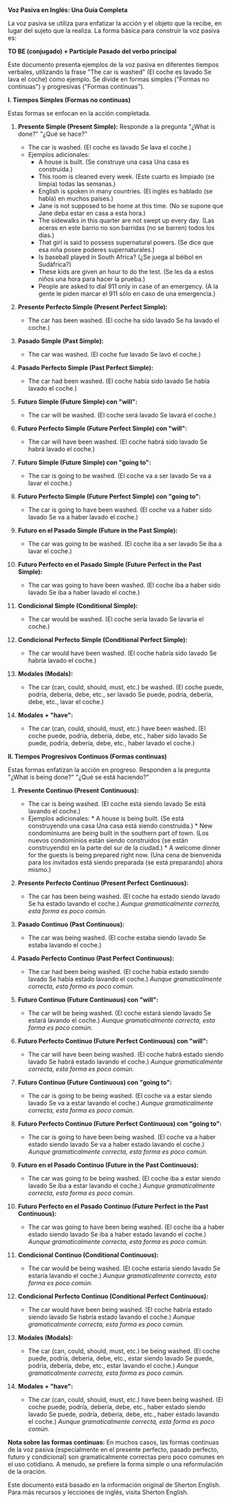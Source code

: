 

**Voz Pasiva en Inglés: Una Guía Completa**

La voz pasiva se utiliza para enfatizar la acción y el objeto que la recibe, en lugar del sujeto que la realiza. La forma básica para construir la voz pasiva es:

**TO BE (conjugado) + Participle Pasado del verbo principal**

Este documento presenta ejemplos de la voz pasiva en diferentes tiempos verbales, utilizando la frase "The car is washed" (El coche es lavado Se lava el coche) como ejemplo. Se divide en formas simples ("Formas no continuas") y progresivas ("Formas continuas").

**I. Tiempos Simples (Formas no continuas)**

Estas formas se enfocan en la acción completada.

1.  **Presente Simple (Present Simple):** Responde a la pregunta "¿What is done?"   "¿Qué se hace?"

    *   The car is washed. (El coche es lavado   Se lava el coche.)
    *   Ejemplos adicionales:
        *   A house is built. (Se construye una casa   Una casa es construida.)
        *   This room is cleaned every week. (Este cuarto es limpiado (se limpia) todas las semanas.)
        *   English is spoken in many countries. (El inglés es hablado (se habla) en muchos países.)
        *   Jane is not supposed to be home at this time. (No se supone que Jane deba estar en casa a esta hora.)
        *   The sidewalks in this quarter are not swept up every day. (Las aceras en este barrio no son barridas (no se barren) todos los días.)
        *   That girl is said to possess supernatural powers. (Se dice que esa niña posee poderes supernaturales.)
        *   Is baseball played in South Africa? (¿Se juega al béibol en Sudáfrica?)
        *   These kids are given an hour to do the test. (Se les da a estos niños una hora para hacer la prueba.)
        *   People are asked to dial 911 only in case of an emergency. (A la gente le piden marcar el 911 sólo en caso de una emergencia.)

2.  **Presente Perfecto Simple (Present Perfect Simple):**

    *   The car has been washed. (El coche ha sido lavado   Se ha lavado el coche.)

3.  **Pasado Simple (Past Simple):**

    *   The car was washed. (El coche fue lavado   Se lavó el coche.)

4.  **Pasado Perfecto Simple (Past Perfect Simple):**

    *   The car had been washed. (El coche había sido lavado   Se había lavado el coche.)

5.  **Futuro Simple (Future Simple) con "will":**

    *   The car will be washed. (El coche será lavado   Se lavará el coche.)

6.  **Futuro Perfecto Simple (Future Perfect Simple) con "will":**

    *   The car will have been washed. (El coche habrá sido lavado   Se habrá lavado el coche.)

7.  **Futuro Simple (Future Simple) con "going to":**

    *   The car is going to be washed. (El coche va a ser lavado   Se va a lavar el coche.)

8.  **Futuro Perfecto Simple (Future Perfect Simple) con "going to":**

    *   The car is going to have been washed. (El coche va a haber sido lavado   Se va a haber lavado el coche.)

9.  **Futuro en el Pasado Simple (Future in the Past Simple):**

    *   The car was going to be washed. (El coche iba a ser lavado   Se iba a lavar el coche.)

10. **Futuro Perfecto en el Pasado Simple (Future Perfect in the Past Simple):**

    *   The car was going to have been washed. (El coche iba a haber sido lavado   Se iba a haber lavado el coche.)

11. **Condicional Simple (Conditional Simple):**

    *   The car would be washed. (El coche sería lavado   Se lavaría el coche.)

12. **Condicional Perfecto Simple (Conditional Perfect Simple):**

    *   The car would have been washed. (El coche habría sido lavado   Se habría lavado el coche.)

13. **Modales (Modals):**

    *   The car (can, could, should, must, etc.) be washed. (El coche puede, podría, debería, debe, etc., ser lavado   Se puede, podría, debería, debe, etc., lavar el coche.)

14. **Modales + "have":**

    *   The car (can, could, should, must, etc.) have been washed. (El coche puede, podría, debería, debe, etc., haber sido lavado   Se puede, podría, debería, debe, etc., haber lavado el coche.)

**II. Tiempos Progresivos Continuos (Formas continuas)**

Estas formas enfatizan la acción en progreso. Responden a la pregunta "¿What is being done?"   "¿Qué se está haciendo?"

1.  **Presente Continuo (Present Continuous):**

    *   The car is being washed. (El coche está siendo lavado   Se está lavando el coche.)
     *   Ejemplos adicionales:
        *   A house is being built. (Se está construyendo una casa   Una casa está siendo construida.)
        *   New condominiums are being built in the southern part of town. (Los nuevos condominios están siendo construidos (se están construyendo) en la parte del sur de la ciudad.)
        *   A welcome dinner for the guests is being prepared right now. (Una cena de bienvenida para los invitados está siendo preparada (se está preparando) ahora mismo.)

2.  **Presente Perfecto Continuo (Present Perfect Continuous):**

    *   The car has been being washed. (El coche ha estado siendo lavado   Se ha estado lavando el coche.) *Aunque gramaticalmente correcta, esta forma es poco común.*

3.  **Pasado Continuo (Past Continuous):**

    *   The car was being washed. (El coche estaba siendo lavado   Se estaba lavando el coche.)

4.  **Pasado Perfecto Continuo (Past Perfect Continuous):**

    *   The car had been being washed. (El coche había estado siendo lavado   Se había estado lavando el coche.) *Aunque gramaticalmente correcta, esta forma es poco común.*

5.  **Futuro Continuo (Future Continuous) con "will":**

    *   The car will be being washed. (El coche estará siendo lavado   Se estará lavando el coche.) *Aunque gramaticalmente correcta, esta forma es poco común.*

6.  **Futuro Perfecto Continuo (Future Perfect Continuous) con "will":**

    *   The car will have been being washed. (El coche habrá estado siendo lavado   Se habrá estado lavando el coche.) *Aunque gramaticalmente correcta, esta forma es poco común.*

7.  **Futuro Continuo (Future Continuous) con "going to":**

    *   The car is going to be being washed. (El coche va a estar siendo lavado   Se va a estar lavando el coche.) *Aunque gramaticalmente correcta, esta forma es poco común.*

8.  **Futuro Perfecto Continuo (Future Perfect Continuous) con "going to":**

    *   The car is going to have been being washed. (El coche va a haber estado siendo lavado   Se va a haber estado lavando el coche.) *Aunque gramaticalmente correcta, esta forma es poco común.*

9.  **Futuro en el Pasado Continuo (Future in the Past Continuous):**

    *   The car was going to be being washed. (El coche iba a estar siendo lavado   Se iba a estar lavando el coche.) *Aunque gramaticalmente correcta, esta forma es poco común.*

10. **Futuro Perfecto en el Pasado Continuo (Future Perfect in the Past Continuous):**

    *   The car was going to have been being washed. (El coche iba a haber estado siendo lavado   Se iba a haber estado lavando el coche.) *Aunque gramaticalmente correcta, esta forma es poco común.*

11. **Condicional Continuo (Conditional Continuous):**

    *   The car would be being washed. (El coche estaría siendo lavado   Se estaría lavando el coche.) *Aunque gramaticalmente correcta, esta forma es poco común.*

12. **Condicional Perfecto Continuo (Conditional Perfect Continuous):**

    *   The car would have been being washed. (El coche habría estado siendo lavado   Se habría estado lavando el coche.) *Aunque gramaticalmente correcta, esta forma es poco común.*

13. **Modales (Modals):**

    *   The car (can, could, should, must, etc.) be being washed. (El coche puede, podría, debería, debe, etc., estar siendo lavado   Se puede, podría, debería, debe, etc., estar lavando el coche.) *Aunque gramaticalmente correcta, esta forma es poco común.*

14. **Modales + "have":**

    *   The car (can, could, should, must, etc.) have been being washed. (El coche puede, podría, debería, debe, etc., haber estado siendo lavado   Se puede, podría, debería, debe, etc., haber estado lavando el coche.) *Aunque gramaticalmente correcta, esta forma es poco común.*

**Nota sobre las formas continuas:**  En muchos casos, las formas continuas de la voz pasiva (especialmente en el presente perfecto, pasado perfecto, futuro y condicional) son gramaticalmente correctas pero poco comunes en el uso cotidiano. A menudo, se prefiere la forma simple o una reformulación de la oración.

Este documento está basado en la información original de Sherton English.  Para más recursos y lecciones de inglés, visita Sherton English.
